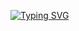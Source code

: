 [![Typing SVG](https://readme-typing-svg.demolab.com?font=Fira+Code&pause=1000&background=33333300&center=true&width=435&lines=I+love+coding+;keep+grinding)](https://git.io/typing-svg)

<!--
**antonio-backnotfront/antonio-backnotfront** is a ✨ _special_ ✨ repository because its `README.md` (this file) appears on your GitHub profile.

Here are some ideas to get you started:

- 🔭 I’m currently working on ...
- 🌱 I’m currently learning ...
- 👯 I’m looking to collaborate on ...
- 🤔 I’m looking for help with ...
- 💬 Ask me about ...
- 📫 How to reach me: ...
- 😄 Pronouns: ...
- ⚡ Fun fact: ...
-->
